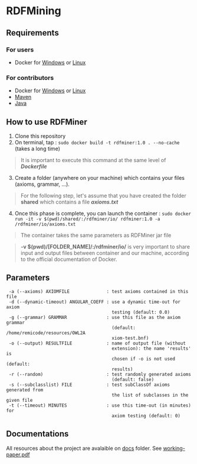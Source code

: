 # RDFMining

## Requirements

### For users 

- Docker for [Windows](https://docs.docker.com/docker-for-windows/install/) or [Linux](https://docs.docker.com/engine/install/)

### For contributors

- Docker for [Windows](https://docs.docker.com/docker-for-windows/install/) or [Linux](https://docs.docker.com/engine/install/)
- [Maven](https://maven.apache.org/download.cgi)
- [Java](https://www.java.com/fr/download/)

## How to use RDFMiner

1. Clone this repository
2. On terminal, tap : ```sudo docker build -t rdfminer:1.0 . --no-cache``` (takes a long time)
> It is important to execute this command at the same level of ***Dockerfile***
3. Create a folder (anywhere on your machine) which contains your files (axioms, grammar, ...). 
> For the following step, let's assume that you have created the folder **shared** which contains a file ***axioms.txt***
4. Once this phase is complete, you can launch the container : ```sudo docker run -it -v $(pwd)/shared/:/rdfminer/io/ rdfminer:1.0 -a /rdfminer/io/axioms.txt```
> The container takes the same parameters as RDFMiner jar file

> **-v $(pwd)/[FOLDER_NAME]/:/rdfminer/io/** is very important to share input and output files between container and our machine, according to the official documentation of Docker. 

## Parameters

```
 -a (--axioms) AXIOMFILE              : test axioms contained in this file
 -d (--dynamic-timeout) ANGULAR_COEFF : use a dynamic time-out for axiom
                                        testing (default: 0.0)
 -g (--grammar) GRAMMAR               : use this file as the axiom grammar
                                        (default: /home/remicode/resources/OWL2A
                                        xiom-test.bnf)
 -o (--output) RESULTFILE             : name of output file (without
                                        extension): the name 'results' is
                                        chosen if -o is not used (default:
                                        results)
 -r (--random)                        : test randomly generated axioms
                                        (default: false)
 -s (--subclasslist) FILE             : test subClassOf axioms generated from
                                        the list of subclasses in the given file
 -t (--timeout) MINUTES               : use this time-out (in minutes) for
                                        axiom testing (default: 0)
```

## Documentations

All resources about the project are avalaible on [docs](https://github.com/RemiFELIN/RDFMining/tree/main/docs) folder. See [working-paper.pdf](https://github.com/RemiFELIN/RDFMining/tree/main/docs/working-paper.pdf)
